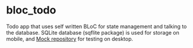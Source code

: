 # bloc_todo

Todo app that uses self written BLoC for state management and talking to the
database. SQLite database (sqflite package) is used for storage on mobile,
and [Mock repository](lib/repositories/mock_repo.dart) for testing on desktop.
